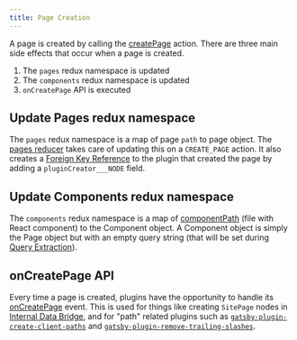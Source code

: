 ```yaml
---
title: Page Creation
---
```


A page is created by calling the [createPage](/docs/actions/#createPage) action. There are three main side effects that occur when a page is created.

1.  The `pages` redux namespace is updated
2.  The `components` redux namespace is updated
3.  `onCreatePage` API is executed

## Update Pages redux namespace

The `pages` redux namespace is a map of page `path` to page object. The [pages reducer](https://github.com/gatsbyjs/gatsby/blob/master/packages/gatsby/src/redux/reducers/pages.js) takes care of updating this on a `CREATE_PAGE` action. It also creates a [Foreign Key Reference](/docs/schema-gql-type/#foreign-key-reference-___node) to the plugin that created the page by adding a `pluginCreator___NODE` field.

## Update Components redux namespace

The `components` redux namespace is a map of [componentPath](/docs/behind-the-scenes-terminology/#component) (file with React component) to the Component object. A Component object is simply the Page object but with an empty query string (that will be set during [Query Extraction](/docs/query-extraction/#store-queries-in-redux)).

## onCreatePage API

Every time a page is created, plugins have the opportunity to handle its [onCreatePage](/docs/node-apis/#onCreatePage) event. This is used for things like creating `SitePage` nodes in [Internal Data Bridge](/docs/internal-data-bridge/), and for "path" related plugins such as [`gatsby-plugin-create-client-paths`](/packages/gatsby-plugin-create-client-paths/) and [`gatsby-plugin-remove-trailing-slashes`](/packages/gatsby-plugin-remove-trailing-slashes/).
